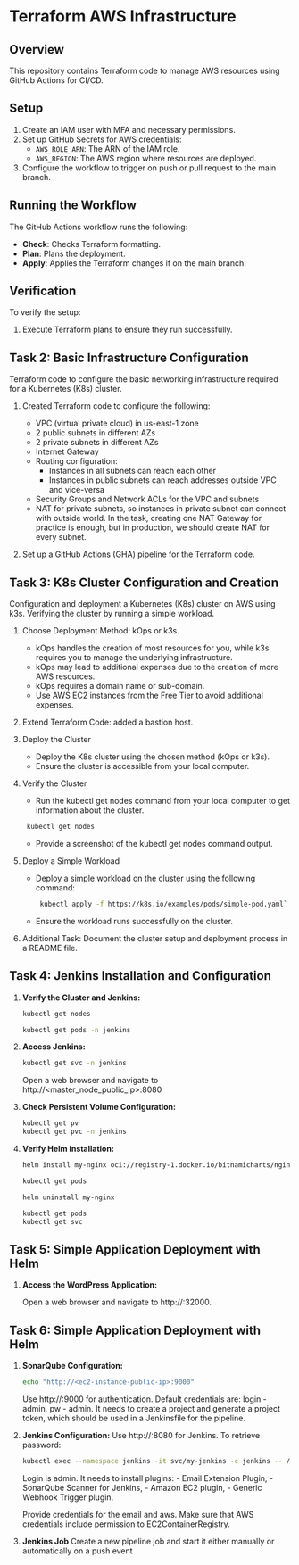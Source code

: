 # Terraform AWS Infrastructure

## Overview
This repository contains Terraform code to manage AWS resources using GitHub Actions for CI/CD.

## Setup
1. Create an IAM user with MFA and necessary permissions.
2. Set up GitHub Secrets for AWS credentials:
   - `AWS_ROLE_ARN`: The ARN of the IAM role.
   - `AWS_REGION`: The AWS region where resources are deployed.
3. Configure the workflow to trigger on push or pull request to the main branch.

## Running the Workflow
The GitHub Actions workflow runs the following:
- **Check**: Checks Terraform formatting.
- **Plan**: Plans the deployment.
- **Apply**: Applies the Terraform changes if on the main branch.

## Verification
To verify the setup:
1. Execute Terraform plans to ensure they run successfully.

## Task 2: Basic Infrastructure Configuration

Terraform code to configure the basic networking infrastructure required for a Kubernetes (K8s) cluster.

1. Created Terraform code to configure the following:

   - VPC (virtual private cloud) in us-east-1 zone
   - 2 public subnets in different AZs
   - 2 private subnets in different AZs
   - Internet Gateway
   - Routing configuration:
     - Instances in all subnets can reach each other
     - Instances in public subnets can reach addresses outside VPC and vice-versa
   - Security Groups and Network ACLs for the VPC and subnets
   - NAT for private subnets, so instances in private subnet can connect with outside world. In the task, creating one NAT Gateway for practice is enough, but in production, we should create NAT for every subnet.

2. Set up a GitHub Actions (GHA) pipeline for the Terraform code.

## Task 3: K8s Cluster Configuration and Creation

Configuration and deployment a Kubernetes (K8s) cluster on AWS using k3s. Verifying the cluster by running a simple workload.

1. Choose Deployment Method: kOps or k3s.

   - kOps handles the creation of most resources for you, while k3s requires you to manage the underlying infrastructure.
   - kOps may lead to additional expenses due to the creation of more AWS resources.
   - kOps requires a domain name or sub-domain.
   - Use AWS EC2 instances from the Free Tier to avoid additional expenses.

2. Extend Terraform Code: added a bastion host.

3. Deploy the Cluster

   - Deploy the K8s cluster using the chosen method (kOps or k3s).
   - Ensure the cluster is accessible from your local computer.

4. Verify the Cluster

   - Run the kubectl get nodes command from your local computer to get information about the cluster.
   ```bash
    kubectl get nodes
    ```
   - Provide a screenshot of the kubectl get nodes command output.

5. Deploy a Simple Workload

   - Deploy a simple workload on the cluster using the following command:
     ```bash
      kubectl apply -f https://k8s.io/examples/pods/simple-pod.yaml`
     ``` 
   - Ensure the workload runs successfully on the cluster.

6. Additional Task: Document the cluster setup and deployment process in a README file.

## Task 4: Jenkins Installation and Configuration

1. **Verify the Cluster and Jenkins:**

   ```bash
   kubectl get nodes
   ```
   
   ```bash
   kubectl get pods -n jenkins
   ```

2. **Access Jenkins:**

   ```bash
   kubectl get svc -n jenkins
   ```
   Open a web browser and navigate to http://<master_node_public_ip>:8080

3. **Check Persistent Volume Configuration:**

   ```bash
   kubectl get pv
   kubectl get pvc -n jenkins
   ```

4. **Verify Helm installation:**

   ```bash
   helm install my-nginx oci://registry-1.docker.io/bitnamicharts/nginx
   ```
   
   ```bash
   kubectl get pods
   ```
   
   ```bash
   helm uninstall my-nginx
   ```
   
   ```bash
   kubectl get pods
   kubectl get svc
   ```

## Task 5: Simple Application Deployment with Helm
1. **Access the WordPress Application:**

   Open a web browser and navigate to http://<ec2-instance-public-ip>:32000.

## Task 6: Simple Application Deployment with Helm
1. **SonarQube Configuration:**

   ```bash
   echo "http://<ec2-instance-public-ip>:9000"
   ```
   Use http://<ec2-instance-public-ip>:9000 for authentication.
   Default credentials are: login - admin, pw - admin.
   It needs to create a project and generate a project token, which should be used in a Jenkinsfile for the pipeline.

2. **Jenkins Configuration:**
   Use http://<ec2-instance-public-ip>:8080 for Jenkins.
   To retrieve password:
    
    ```bash
    kubectl exec --namespace jenkins -it svc/my-jenkins -c jenkins -- /bin/cat /run/secrets/additional/chart-admin-password
    ```
    Login is admin.
    It needs to install plugins:
       - Email Extension Plugin, 
       - SonarQube Scanner for Jenkins,
       - Amazon EC2 plugin,
       - Generic Webhook Trigger plugin.

    Provide credentials for the email and aws. 
    Make sure that AWS credentials include permission to EC2ContainerRegistry.

3. **Jenkins Job**
    Create a new pipeline job and start it either manually or automatically on a push event

